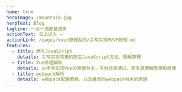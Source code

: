 ```yaml
---
home: true
heroImage: /mountain.jpg
heroText: Blog
tagline: 一点一滴都是进步
actionText: 马上进入 →
actionLink: /pages/vue/原理系列/手写实现MVVM原理.md
features:
  - title: 原生JavaScript
    details: 手写实现常用的原生JavaScript方法，理解原理
  - title: Vue原理解析
    details: 以手写实现Vue的原理为主，不为还原源码，更多是理解思想和原理
  - title: webpack解析
    details: webpack配置教程，以及基本的webpack相关的原理
---
```


